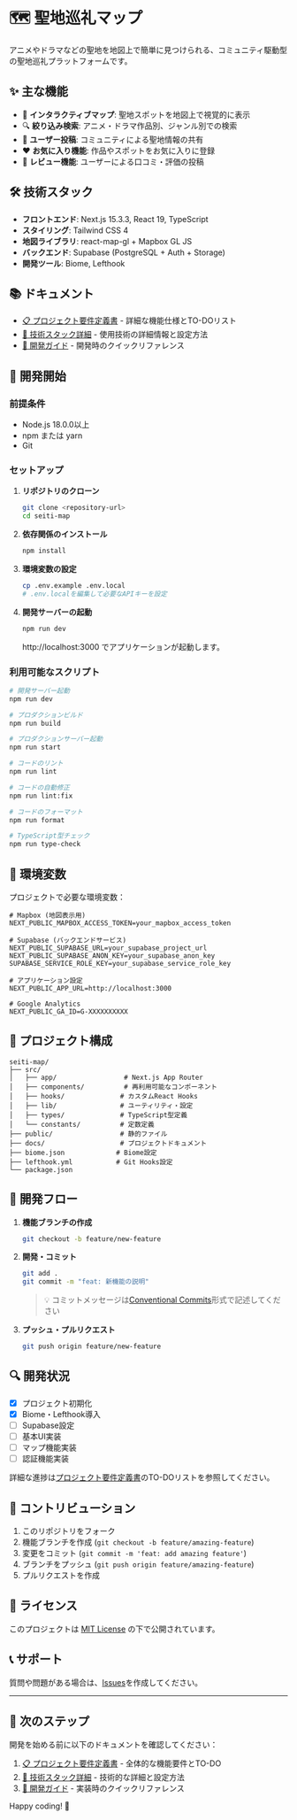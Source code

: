 # 🗺️ 聖地巡礼マップ

アニメやドラマなどの聖地を地図上で簡単に見つけられる、コミュニティ駆動型の聖地巡礼プラットフォームです。

## ✨ 主な機能

- 📍 **インタラクティブマップ**: 聖地スポットを地図上で視覚的に表示
- 🔍 **絞り込み検索**: アニメ・ドラマ作品別、ジャンル別での検索
- 📝 **ユーザー投稿**: コミュニティによる聖地情報の共有
- ❤️ **お気に入り機能**: 作品やスポットをお気に入りに登録
- 💬 **レビュー機能**: ユーザーによる口コミ・評価の投稿

## 🛠️ 技術スタック

- **フロントエンド**: Next.js 15.3.3, React 19, TypeScript
- **スタイリング**: Tailwind CSS 4
- **地図ライブラリ**: react-map-gl + Mapbox GL JS
- **バックエンド**: Supabase (PostgreSQL + Auth + Storage)
- **開発ツール**: Biome, Lefthook

## 📚 ドキュメント

- [📋 プロジェクト要件定義書](./PROJECT_REQUIREMENTS.md) - 詳細な機能仕様とTO-DOリスト
- [🔧 技術スタック詳細](./TECH_STACK.md) - 使用技術の詳細情報と設定方法
- [🚀 開発ガイド](./DEVELOPMENT_GUIDE.md) - 開発時のクイックリファレンス

## 🚀 開発開始

### 前提条件

- Node.js 18.0.0以上
- npm または yarn
- Git

### セットアップ

1. **リポジトリのクローン**
   ```bash
   git clone <repository-url>
   cd seiti-map
   ```

2. **依存関係のインストール**
   ```bash
   npm install
   ```

3. **環境変数の設定**
   ```bash
   cp .env.example .env.local
   # .env.localを編集して必要なAPIキーを設定
   ```

4. **開発サーバーの起動**
   ```bash
   npm run dev
   ```

   http://localhost:3000 でアプリケーションが起動します。

### 利用可能なスクリプト

```bash
# 開発サーバー起動
npm run dev

# プロダクションビルド
npm run build

# プロダクションサーバー起動
npm run start

# コードのリント
npm run lint

# コードの自動修正
npm run lint:fix

# コードのフォーマット
npm run format

# TypeScript型チェック
npm run type-check
```

## 🔧 環境変数

プロジェクトで必要な環境変数：

```env
# Mapbox (地図表示用)
NEXT_PUBLIC_MAPBOX_ACCESS_TOKEN=your_mapbox_access_token

# Supabase (バックエンドサービス)
NEXT_PUBLIC_SUPABASE_URL=your_supabase_project_url
NEXT_PUBLIC_SUPABASE_ANON_KEY=your_supabase_anon_key
SUPABASE_SERVICE_ROLE_KEY=your_supabase_service_role_key

# アプリケーション設定
NEXT_PUBLIC_APP_URL=http://localhost:3000

# Google Analytics
NEXT_PUBLIC_GA_ID=G-XXXXXXXXXX
```

## 📁 プロジェクト構成

```
seiti-map/
├── src/
│   ├── app/                 # Next.js App Router
│   ├── components/          # 再利用可能なコンポーネント
│   ├── hooks/              # カスタムReact Hooks
│   ├── lib/                # ユーティリティ・設定
│   ├── types/              # TypeScript型定義
│   └── constants/          # 定数定義
├── public/                 # 静的ファイル
├── docs/                   # プロジェクトドキュメント
├── biome.json             # Biome設定
├── lefthook.yml           # Git Hooks設定
└── package.json
```

## 🎯 開発フロー

1. **機能ブランチの作成**
   ```bash
   git checkout -b feature/new-feature
   ```

2. **開発・コミット**
   ```bash
   git add .
   git commit -m "feat: 新機能の説明"
   ```
   
   > 💡 コミットメッセージは[Conventional Commits](https://www.conventionalcommits.org/)形式で記述してください

3. **プッシュ・プルリクエスト**
   ```bash
   git push origin feature/new-feature
   ```

## 🔍 開発状況

- [x] プロジェクト初期化
- [x] Biome・Lefthook導入
- [ ] Supabase設定
- [ ] 基本UI実装
- [ ] マップ機能実装
- [ ] 認証機能実装

詳細な進捗は[プロジェクト要件定義書](./PROJECT_REQUIREMENTS.md)のTO-DOリストを参照してください。

## 🤝 コントリビューション

1. このリポジトリをフォーク
2. 機能ブランチを作成 (`git checkout -b feature/amazing-feature`)
3. 変更をコミット (`git commit -m 'feat: add amazing feature'`)
4. ブランチをプッシュ (`git push origin feature/amazing-feature`)
5. プルリクエストを作成

## 📝 ライセンス

このプロジェクトは [MIT License](LICENSE) の下で公開されています。

## 📞 サポート

質問や問題がある場合は、[Issues](../../issues)を作成してください。

---

## 🚀 次のステップ

開発を始める前に以下のドキュメントを確認してください：

1. [📋 プロジェクト要件定義書](./PROJECT_REQUIREMENTS.md) - 全体的な機能要件とTO-DO
2. [🔧 技術スタック詳細](./TECH_STACK.md) - 技術的な詳細と設定方法
3. [🚀 開発ガイド](./DEVELOPMENT_GUIDE.md) - 実装時のクイックリファレンス

Happy coding! 🎉
